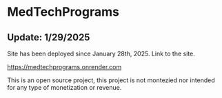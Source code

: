 # MedTechPrograms

## Update: 1/29/2025
Site has been deployed since January 28th, 2025.
Link to the site.

https://medtechprograms.onrender.com

This is an open source project, this project is not montezied 
nor intended for any type of monetization or revenue.